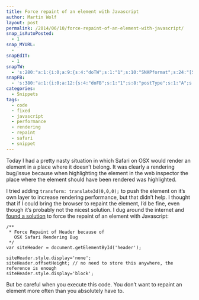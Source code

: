 ```yaml
---
title: Force repaint of an element with Javascript
author: Martin Wolf
layout: post
permalink: /2014/06/10/force-repaint-of-an-element-with-javascript/
snap_isAutoPosted:
  - 1
snap_MYURL:
  - 
snapEdIT:
  - 1
snapTW:
  - 's:280:"a:1:{i:0;a:9:{s:4:"doTW";s:1:"1";s:10:"SNAPformat";s:24:"[Snippet] %TITLE%: %URL%";s:8:"attchImg";s:1:"0";s:9:"isAutoImg";s:1:"A";s:8:"imgToUse";s:0:"";s:11:"isPrePosted";s:1:"1";s:8:"isPosted";s:1:"1";s:4:"pgID";s:18:"476345548635930624";s:5:"pDate";s:19:"2014-06-10 12:50:03";}}";'
snapFB:
  - 's:380:"a:1:{i:0;a:12:{s:4:"doFB";s:1:"1";s:8:"postType";s:1:"A";s:10:"AttachPost";s:1:"2";s:10:"SNAPformat";s:38:"New snippet on MartinWolf.org: %TITLE%";s:9:"isAutoImg";s:1:"A";s:8:"imgToUse";s:0:"";s:9:"isAutoURL";s:1:"A";s:8:"urlToUse";s:0:"";s:11:"isPrePosted";s:1:"1";s:8:"isPosted";s:1:"1";s:4:"pgID";s:31:"711305895599362_716182415111710";s:5:"pDate";s:19:"2014-06-10 12:50:09";}}";'
categories:
  - Snippets
tags:
  - code
  - fixed
  - javascript
  - performance
  - rendering
  - repaint
  - safari
  - snippet
---
```

Today I had a pretty nasty situation in which Safari on OSX would render an element in a place where it doesn&#8217;t belong. It was clearly a rendering bug/issue because when highlighting the element in the web inspector the place where the element should have been rendered was highlighted.

I tried adding `transform: translate3d(0,0,0);` to push the element on it&#8217;s own layer to increase rendering performance, but that didn&#8217;t help. I thought that if I could bring the browser to repaint the element, I&#8217;d be fine, even though it&#8217;s probably not the nicest solution. I dug around the internet and [found a solution][1] to force the repaint of an element with Javascript:

<pre><code class="lang-javascript">/**
 * Force Repaint of Header because of
   OSX Safari Rendering Bug
 */
var siteHeader = document.getElementById('header');

siteHeader.style.display='none';
siteHeader.offsetHeight; // no need to store this anywhere, the reference is enough
siteHeader.style.display='block';</code></pre>

But be careful when you execute this code. You don&#8217;t want to repaint an element more often than you absolutely have to.

 [1]: http://stackoverflow.com/questions/3485365/how-can-i-force-webkit-to-redraw-repaint-to-propagate-style-changes/3485654#3485654